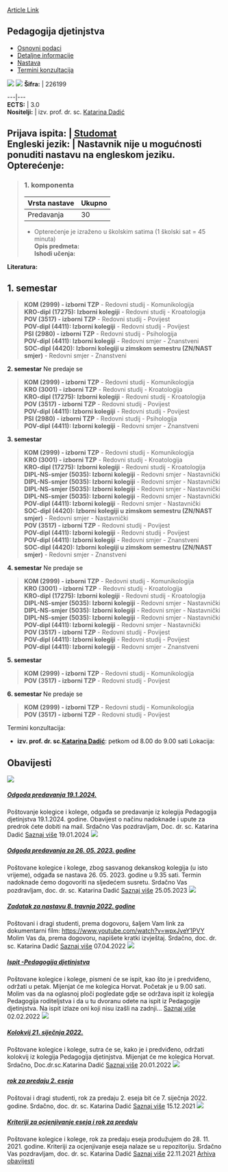 [Article Link](https://www.fhs.hr/predmet/peddje_a)

## Pedagogija djetinjstva
  * [Osnovni podaci](https://www.fhs.hr/predmet/peddje_a#v1id-904850_14117_1_0 "Osnovni podaci")
  * [Detaljne informacije](https://www.fhs.hr/predmet/peddje_a#v1id-904850_14117_1_1 "Detaljne informacije")
  * [Nastava](https://www.fhs.hr/predmet/peddje_a#v1id-904850_14117_1_2 "Nastava")
  * [Termini konzultacija](https://www.fhs.hr/predmet/peddje_a#v1id-904850_14117_1_3 "Termini konzultacija")


[![](https://www.fhs.hr/img/flags/gif/hr.gif)](https://www.fhs.hr/predmet/peddje_a) [![](https://www.fhs.hr/img/flags/gif/gb.gif)](https://www.fhs.hr/en/course/chiped)
**Šifra:** |  226199  
  
---|---  
**ECTS:** |  3.0   
**Nositelji:** |  izv. prof. dr. sc. [Katarina Dadić](https://www.fhs.hr/djelatnik/katarina.dadic)   
  
**Prijava ispita:** |  [Studomat](http://www.isvu.hr/studomat)  
**Engleski jezik:** |  Nastavnik nije u mogućnosti ponuditi nastavu na engleskom jeziku.   
**Opterećenje:**  
---  
> ### 1. komponenta
> | Vrsta nastave | Ukupno  
> ---|---  
> Predavanja | 30  
> * Opterećenje je izraženo u školskim satima (1 školski sat = 45 minuta)   
**Opis predmeta:**  
> **Ishodi učenja:**  

  
**Literatura:**  

  
**1. semestar**  
---  
> **KOM (2999) - izborni TZP** - Redovni studij - Komunikologija  
>  **KRO-dipl (17275): Izborni kolegiji** - Redovni studij - Kroatologija  
>  **POV (3517) - izborni TZP** - Redovni studij - Povijest  
>  **POV-dipl (4411): Izborni kolegiji** - Redovni studij - Povijest  
>  **PSI (2980) - izborni TZP** - Redovni studij - Psihologija  
>  **POV-dipl (4411): Izborni kolegiji** - Redovni smjer - Znanstveni  
>  **SOC-dipl (4420): Izborni kolegiji u zimskom semestru (ZN/NAST smjer)** - Redovni smjer - Znanstveni  
>   
  
**2. semestar** Ne predaje se  
> **KOM (2999) - izborni TZP** - Redovni studij - Komunikologija  
>  **KRO (3001) - izborni TZP** - Redovni studij - Kroatologija  
>  **KRO-dipl (17275): Izborni kolegiji** - Redovni studij - Kroatologija  
>  **POV (3517) - izborni TZP** - Redovni studij - Povijest  
>  **POV-dipl (4411): Izborni kolegiji** - Redovni studij - Povijest  
>  **PSI (2980) - izborni TZP** - Redovni studij - Psihologija  
>  **POV-dipl (4411): Izborni kolegiji** - Redovni smjer - Znanstveni  
>   
  
**3. semestar**  
> **KOM (2999) - izborni TZP** - Redovni studij - Komunikologija  
>  **KRO (3001) - izborni TZP** - Redovni studij - Kroatologija  
>  **KRO-dipl (17275): Izborni kolegiji** - Redovni studij - Kroatologija  
>  **DIPL-NS-smjer (5035): Izborni kolegiji** - Redovni smjer - Nastavnički  
>  **DIPL-NS-smjer (5035): Izborni kolegiji** - Redovni smjer - Nastavnički  
>  **DIPL-NS-smjer (5035): Izborni kolegiji** - Redovni smjer - Nastavnički  
>  **DIPL-NS-smjer (5035): Izborni kolegiji** - Redovni smjer - Nastavnički  
>  **POV-dipl (4411): Izborni kolegiji** - Redovni smjer - Nastavnički  
>  **SOC-dipl (4420): Izborni kolegiji u zimskom semestru (ZN/NAST smjer)** - Redovni smjer - Nastavnički  
>  **POV (3517) - izborni TZP** - Redovni studij - Povijest  
>  **POV-dipl (4411): Izborni kolegiji** - Redovni studij - Povijest  
>  **POV-dipl (4411): Izborni kolegiji** - Redovni smjer - Znanstveni  
>  **SOC-dipl (4420): Izborni kolegiji u zimskom semestru (ZN/NAST smjer)** - Redovni smjer - Znanstveni  
>   
  
**4. semestar** Ne predaje se  
> **KOM (2999) - izborni TZP** - Redovni studij - Komunikologija  
>  **KRO (3001) - izborni TZP** - Redovni studij - Kroatologija  
>  **KRO-dipl (17275): Izborni kolegiji** - Redovni studij - Kroatologija  
>  **DIPL-NS-smjer (5035): Izborni kolegiji** - Redovni smjer - Nastavnički  
>  **DIPL-NS-smjer (5035): Izborni kolegiji** - Redovni smjer - Nastavnički  
>  **DIPL-NS-smjer (5035): Izborni kolegiji** - Redovni smjer - Nastavnički  
>  **POV-dipl (4411): Izborni kolegiji** - Redovni smjer - Nastavnički  
>  **POV (3517) - izborni TZP** - Redovni studij - Povijest  
>  **POV-dipl (4411): Izborni kolegiji** - Redovni studij - Povijest  
>  **POV-dipl (4411): Izborni kolegiji** - Redovni smjer - Znanstveni  
>   
  
**5. semestar**  
> **KOM (2999) - izborni TZP** - Redovni studij - Komunikologija  
>  **POV (3517) - izborni TZP** - Redovni studij - Povijest  
>   
  
**6. semestar** Ne predaje se  
> **KOM (2999) - izborni TZP** - Redovni studij - Komunikologija  
>  **POV (3517) - izborni TZP** - Redovni studij - Povijest  
>   
Termini konzultacija: 
  * **izv. prof. dr. sc.[Katarina Dadić](https://www.fhs.hr/djelatnik/katarina.dadic)**: 
petkom od 8.00 do 9.00 sati
Lokacija: 


## Obavijesti
[ ![](https://www.fhs.hr/_pub/themes_static/hrstud2024/default/img/default_news.jpg) ](https://www.fhs.hr/predmet/peddje_a?@=21m3h#news_121263)
#####  [Odgoda predavanja 19.1.2024.](https://www.fhs.hr/predmet/peddje_a?@=21m3h#news_121263)
Poštovanje kolegice i kolege, odgađa se predavanje iz kolegija Pedagogija djetinjstva 19.1.2024. godine. Obavijest o načinu nadoknade i upute za predrok ćete dobiti na mail. Srdačno Vas pozdravljam, Doc. dr. sc. Katarina Dadić 
[Saznaj više](https://www.fhs.hr/predmet/peddje_a?@=21m3h#news_121263)
19.01.2024
[ ![](https://www.fhs.hr/_pub/themes_static/hrstud2024/default/img/default_news.jpg) ](https://www.fhs.hr/predmet/peddje_a?@=21kn9#news_121263)
#####  [Odgoda predavanja za 26. 05. 2023. godine](https://www.fhs.hr/predmet/peddje_a?@=21kn9#news_121263)
Poštovane kolegice i kolege, zbog sasvanog dekanskog kolegija (u isto vrijeme), odgađa se nastava 26. 05. 2023. godine u 9.35 sati. Termin nadoknade ćemo dogovoriti na sljedećem susretu. Srdačno Vas pozdravljam, doc. dr. sc. Katarina Dadić 
[Saznaj više](https://www.fhs.hr/predmet/peddje_a?@=21kn9#news_121263)
25.05.2023
[ ![](https://www.fhs.hr/_pub/themes_static/hrstud2024/default/img/default_news.jpg) ](https://www.fhs.hr/predmet/peddje_a?@=21i1e#news_121263)
#####  [Zadatak za nastavu 8. travnja 2022. godine](https://www.fhs.hr/predmet/peddje_a?@=21i1e#news_121263)
Poštovani i dragi studenti, prema dogovoru, šaljem Vam link za dokumentarni film: https://www.youtube.com/watch?v=wpxJyeY1PVY Molim Vas da, prema dogovoru, napišete kratki izvještaj. Srdačno, doc. dr. sc. Katarina Dadić 
[Saznaj više](https://www.fhs.hr/predmet/peddje_a?@=21i1e#news_121263)
07.04.2022
[ ![](https://www.fhs.hr/_pub/themes_static/hrstud2024/default/img/default_news.jpg) ](https://www.fhs.hr/predmet/peddje_a?@=21hb3#news_121263)
#####  [Ispit -Pedagogija djetinjstva](https://www.fhs.hr/predmet/peddje_a?@=21hb3#news_121263)
Poštovane kolegice i kolege, pismeni će se ispit, kao što je i predviđeno, održati u petak. Mijenjat će me kolegica Horvat. Početak je u 9.00 sati. Molim vas da na oglasnoj ploči pogledate gdje se održava ispit iz kolegija Pedagogija roditeljstva i da u tu dvoranu odete na ispit iz Pedagogije djetinjstva. Na ispit izlaze oni koji nisu izašli na zadnji... 
[Saznaj više](https://www.fhs.hr/predmet/peddje_a?@=21hb3#news_121263)
02.02.2022
[ ![](https://www.fhs.hr/_pub/themes_static/hrstud2024/default/img/default_news.jpg) ](https://www.fhs.hr/predmet/peddje_a?@=21h6n#news_121263)
#####  [Kolokvij 21. siječnja 2022.](https://www.fhs.hr/predmet/peddje_a?@=21h6n#news_121263)
Poštovane kolegice i kolege, sutra će se, kako je i predviđeno, održati kolokvij iz kolegija Pedagogija djetinjstva. Mijenjat će me kolegica Horvat. Srdačno, Doc.dr.sc.Katarina Dadić 
[Saznaj više](https://www.fhs.hr/predmet/peddje_a?@=21h6n#news_121263)
20.01.2022
[ ![](https://www.fhs.hr/_pub/themes_static/hrstud2024/default/img/default_news.jpg) ](https://www.fhs.hr/predmet/peddje_a?@=21gx6#news_121263)
#####  [rok za predaju 2. eseja](https://www.fhs.hr/predmet/peddje_a?@=21gx6#news_121263)
Poštovai i dragi studenti, rok za predaju 2. eseja bit će 7. siječnja 2022. godine. Srdačno, doc. dr. sc. Katarina Dadić 
[Saznaj više](https://www.fhs.hr/predmet/peddje_a?@=21gx6#news_121263)
15.12.2021
[ ![](https://www.fhs.hr/_pub/themes_static/hrstud2024/default/img/default_news.jpg) ](https://www.fhs.hr/predmet/peddje_a?@=21gqh#news_121263)
#####  [Kriteriji za ocjenjivanje eseja i rok za predaju](https://www.fhs.hr/predmet/peddje_a?@=21gqh#news_121263)
Poštovane kolegice i kolege, rok za predaju eseja produžujem do 28. 11. 2021. godine. Kriteriji za ocjenjivanje eseja nalaze se u repozitoriju. Srdačno Vas pozdravljam, doc. dr. sc. Katarina Dadić 
[Saznaj više](https://www.fhs.hr/predmet/peddje_a?@=21gqh#news_121263)
22.11.2021
[Arhiva obavijesti](https://www.fhs.hr/predmet/peddje_a?@=21g99#news_121263 "Arhiva obavijesti")
